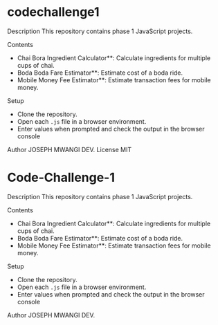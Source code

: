 # codechallenge1

 Description
This repository contains phase 1 JavaScript projects.

Contents
- Chai Bora Ingredient Calculator**: Calculate ingredients for multiple cups of chai.
- Boda Boda Fare Estimator**: Estimate cost of a boda ride.
- Mobile Money Fee Estimator**: Estimate transaction fees for mobile money.

Setup
- Clone the repository.
- Open each `.js` file in a browser environment.
- Enter values when prompted and check the output in the browser console

Author
JOSEPH MWANGI
DEV.
License
MIT
# Code-Challenge-1
 Description
This repository contains phase 1 JavaScript projects.

Contents
- Chai Bora Ingredient Calculator**: Calculate ingredients for multiple cups of chai.
- Boda Boda Fare Estimator**: Estimate cost of a boda ride.
- Mobile Money Fee Estimator**: Estimate transaction fees for mobile money.

Setup
- Clone the repository.
- Open each `.js` file in a browser environment.
- Enter values when prompted and check the output in the browser console

 Author
JOSEPH MWANGI
DEV.



